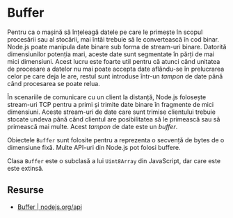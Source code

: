 # Buffer

Pentru ca o mașină să înțeleagă datele pe care le primește în scopul procesării sau al stocării, mai întâi trebuie să le convertească în cod binar. Node.js poate manipula date binare sub forma de stream-uri binare. Datorită dimensiunilor potenția mari, aceste date sunt segmentate în părți de mai mici dimensiuni. Acest lucru este foarte util pentru că atunci când unitatea de procesare a datelor nu mai poate accepta date aflându-se în prelucrarea celor pe care deja le are, restul sunt introduse într-un *tampon* de date până când procesarea se poate relua.

În scenariile de comunicare cu un client la distanță, Node.js folosește stream-uri TCP pentru a primi și trimite date binare în fragmente de mici dimensiuni. Aceste stream-uri de date care sunt trimise clientului trebuie stocate undeva până când clientul are posibilitatea să le primească sau să primească mai multe. Acest *tampon* de date este un *buffer*.

Obiectele `Buffer` sunt folosite pentru a reprezenta o secvență de bytes de o dimensiune fixă. Multe API-uri din Node.js pot folosi buffere.

Clasa `Buffer` este o subclasă a lui `Uint8Array` din JavaScript, dar care este este extinsă.


## Resurse

- [Buffer | nodejs.org/api](https://nodejs.org/api/buffer.html#buffer_buffer)
